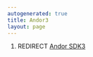 ```yaml
---
autogenerated: true
title: Andor3
layout: page
---
```


1.  REDIRECT [Andor SDK3](Andor_SDK3 "wikilink")
